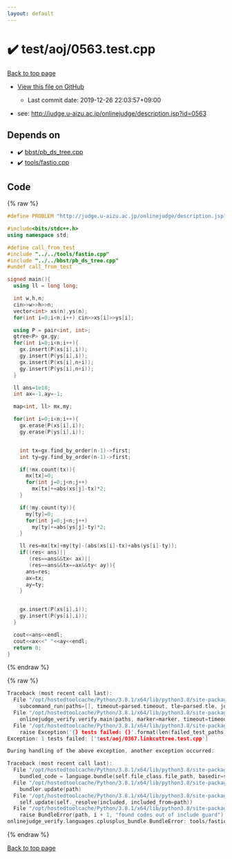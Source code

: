 ```yaml
---
layout: default
---
```


<!-- mathjax config similar to math.stackexchange -->
<script type="text/javascript" async
  src="https://cdnjs.cloudflare.com/ajax/libs/mathjax/2.7.5/MathJax.js?config=TeX-MML-AM_CHTML">
</script>
<script type="text/x-mathjax-config">
  MathJax.Hub.Config({
    TeX: { equationNumbers: { autoNumber: "AMS" }},
    tex2jax: {
      inlineMath: [ ['$','$'] ],
      processEscapes: true
    },
    "HTML-CSS": { matchFontHeight: false },
    displayAlign: "left",
    displayIndent: "2em"
  });
</script>

<script type="text/javascript" src="https://cdnjs.cloudflare.com/ajax/libs/jquery/3.4.1/jquery.min.js"></script>
<script src="https://cdn.jsdelivr.net/npm/jquery-balloon-js@1.1.2/jquery.balloon.min.js" integrity="sha256-ZEYs9VrgAeNuPvs15E39OsyOJaIkXEEt10fzxJ20+2I=" crossorigin="anonymous"></script>
<script type="text/javascript" src="../../../assets/js/copy-button.js"></script>
<link rel="stylesheet" href="../../../assets/css/copy-button.css" />


# :heavy_check_mark: test/aoj/0563.test.cpp

<a href="../../../index.html">Back to top page</a>

* <a href="{{ site.github.repository_url }}/blob/master/test/aoj/0563.test.cpp">View this file on GitHub</a>
    - Last commit date: 2019-12-26 22:03:57+09:00


* see: <a href="http://judge.u-aizu.ac.jp/onlinejudge/description.jsp?id=0563">http://judge.u-aizu.ac.jp/onlinejudge/description.jsp?id=0563</a>


## Depends on

* :heavy_check_mark: <a href="../../../library/bbst/pb_ds_tree.cpp.html">bbst/pb_ds_tree.cpp</a>
* :heavy_check_mark: <a href="../../../library/tools/fastio.cpp.html">tools/fastio.cpp</a>


## Code

<a id="unbundled"></a>
{% raw %}
```cpp
#define PROBLEM "http://judge.u-aizu.ac.jp/onlinejudge/description.jsp?id=0563"

#include<bits/stdc++.h>
using namespace std;

#define call_from_test
#include "../../tools/fastio.cpp"
#include "../../bbst/pb_ds_tree.cpp"
#undef call_from_test

signed main(){
  using ll = long long;

  int w,h,n;
  cin>>w>>h>>n;
  vector<int> xs(n),ys(n);
  for(int i=0;i<n;i++) cin>>xs[i]>>ys[i];

  using P = pair<int, int>;
  gtree<P> gx,gy;
  for(int i=0;i<n;i++){
    gx.insert(P(xs[i],i));
    gy.insert(P(ys[i],i));
    gx.insert(P(xs[i],n+i));
    gy.insert(P(ys[i],n+i));
  }

  ll ans=1e18;
  int ax=-1,ay=-1;

  map<int, ll> mx,my;

  for(int i=0;i<n;i++){
    gx.erase(P(xs[i],i));
    gy.erase(P(ys[i],i));


    int tx=gx.find_by_order(n-1)->first;
    int ty=gy.find_by_order(n-1)->first;

    if(!mx.count(tx)){
      mx[tx]=0;
      for(int j=0;j<n;j++)
        mx[tx]+=abs(xs[j]-tx)*2;
    }

    if(!my.count(ty)){
      my[ty]=0;
      for(int j=0;j<n;j++)
        my[ty]+=abs(ys[j]-ty)*2;
    }

    ll res=mx[tx]+my[ty]-(abs(xs[i]-tx)+abs(ys[i]-ty));
    if((res< ans)||
       (res==ans&&tx< ax)||
       (res==ans&&tx==ax&&ty< ay)){
      ans=res;
      ax=tx;
      ay=ty;
    }


    gx.insert(P(xs[i],i));
    gy.insert(P(ys[i],i));
  }

  cout<<ans<<endl;
  cout<<ax<<" "<<ay<<endl;
  return 0;
}

```
{% endraw %}

<a id="bundled"></a>
{% raw %}
```cpp
Traceback (most recent call last):
  File "/opt/hostedtoolcache/Python/3.8.1/x64/lib/python3.8/site-packages/onlinejudge_verify/main.py", line 186, in main
    subcommand_run(paths=[], timeout=parsed.timeout, tle=parsed.tle, jobs=parsed.jobs)
  File "/opt/hostedtoolcache/Python/3.8.1/x64/lib/python3.8/site-packages/onlinejudge_verify/main.py", line 64, in subcommand_run
    onlinejudge_verify.verify.main(paths, marker=marker, timeout=timeout, tle=tle, jobs=jobs)
  File "/opt/hostedtoolcache/Python/3.8.1/x64/lib/python3.8/site-packages/onlinejudge_verify/verify.py", line 133, in main
    raise Exception('{} tests failed: {}'.format(len(failed_test_paths), [str(path.relative_to(pathlib.Path.cwd())) for path in failed_test_paths]))
Exception: 1 tests failed: ['test/aoj/0367.linkcuttree.test.cpp']

During handling of the above exception, another exception occurred:

Traceback (most recent call last):
  File "/opt/hostedtoolcache/Python/3.8.1/x64/lib/python3.8/site-packages/onlinejudge_verify/docs.py", line 347, in write_contents
    bundled_code = language.bundle(self.file_class.file_path, basedir=self.cpp_source_path)
  File "/opt/hostedtoolcache/Python/3.8.1/x64/lib/python3.8/site-packages/onlinejudge_verify/languages/cplusplus.py", line 63, in bundle
    bundler.update(path)
  File "/opt/hostedtoolcache/Python/3.8.1/x64/lib/python3.8/site-packages/onlinejudge_verify/languages/cplusplus_bundle.py", line 182, in update
    self.update(self._resolve(included, included_from=path))
  File "/opt/hostedtoolcache/Python/3.8.1/x64/lib/python3.8/site-packages/onlinejudge_verify/languages/cplusplus_bundle.py", line 151, in update
    raise BundleError(path, i + 1, "found codes out of include guard")
onlinejudge_verify.languages.cplusplus_bundle.BundleError: tools/fastio.cpp: line 5: found codes out of include guard

```
{% endraw %}

<a href="../../../index.html">Back to top page</a>

